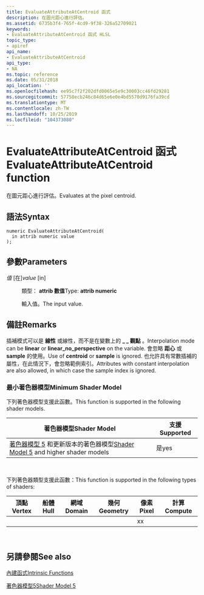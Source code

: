 ```yaml
---
title: EvaluateAttributeAtCentroid 函式
description: 在圖元距心進行評估。
ms.assetid: 6735b3f4-765f-4cd9-9f38-326a52709021
keywords:
- EvaluateAttributeAtCentroid 函式 HLSL
topic_type:
- apiref
api_name:
- EvaluateAttributeAtCentroid
api_type:
- NA
ms.topic: reference
ms.date: 05/31/2018
api_location: ''
ms.openlocfilehash: ee95c7f2f202dfd0065e5e9c30003cc46fd29281
ms.sourcegitcommit: 57758ecb246c84d65e6e0e4bd5570d9176fa39cd
ms.translationtype: MT
ms.contentlocale: zh-TW
ms.lasthandoff: 10/25/2019
ms.locfileid: "104373080"
---
```

# <a name="evaluateattributeatcentroid-function"></a><span data-ttu-id="3f8d5-104">EvaluateAttributeAtCentroid 函式</span><span class="sxs-lookup"><span data-stu-id="3f8d5-104">EvaluateAttributeAtCentroid function</span></span>

<span data-ttu-id="3f8d5-105">在圖元距心進行評估。</span><span class="sxs-lookup"><span data-stu-id="3f8d5-105">Evaluates at the pixel centroid.</span></span>

## <a name="syntax"></a><span data-ttu-id="3f8d5-106">語法</span><span class="sxs-lookup"><span data-stu-id="3f8d5-106">Syntax</span></span>

``` syntax
numeric EvaluateAttributeAtCentroid(
  in attrib numeric value
);
```

## <a name="parameters"></a><span data-ttu-id="3f8d5-107">參數</span><span class="sxs-lookup"><span data-stu-id="3f8d5-107">Parameters</span></span>

<dl> <dt>

<span data-ttu-id="3f8d5-108">*值* \[在\]</span><span class="sxs-lookup"><span data-stu-id="3f8d5-108">*value* \[in\]</span></span>
</dt> <dd>

<span data-ttu-id="3f8d5-109">類型： **attrib 數值**</span><span class="sxs-lookup"><span data-stu-id="3f8d5-109">Type: **attrib numeric**</span></span>

<span data-ttu-id="3f8d5-110">輸入值。</span><span class="sxs-lookup"><span data-stu-id="3f8d5-110">The input value.</span></span>

</dd> </dl>

## <a name="remarks"></a><span data-ttu-id="3f8d5-111">備註</span><span class="sxs-lookup"><span data-stu-id="3f8d5-111">Remarks</span></span>

<span data-ttu-id="3f8d5-112">插補模式可以是 **線性** 或線性，而不是在變數上的 **\_ \_ 觀點** 。</span><span class="sxs-lookup"><span data-stu-id="3f8d5-112">Interpolation mode can be **linear** or **linear\_no\_perspective** on the variable.</span></span> <span data-ttu-id="3f8d5-113">會忽略 **距心** 或 **sample** 的使用。</span><span class="sxs-lookup"><span data-stu-id="3f8d5-113">Use of **centroid** or **sample** is ignored.</span></span> <span data-ttu-id="3f8d5-114">也允許具有常數插補的屬性，在此情況下，會忽略範例索引。</span><span class="sxs-lookup"><span data-stu-id="3f8d5-114">Attributes with constant interpolation are also allowed, in which case the sample index is ignored.</span></span>

### <a name="minimum-shader-model"></a><span data-ttu-id="3f8d5-115">最小著色器模型</span><span class="sxs-lookup"><span data-stu-id="3f8d5-115">Minimum Shader Model</span></span>

<span data-ttu-id="3f8d5-116">下列著色器模型支援此函數。</span><span class="sxs-lookup"><span data-stu-id="3f8d5-116">This function is supported in the following shader models.</span></span>



| <span data-ttu-id="3f8d5-117">著色器模型</span><span class="sxs-lookup"><span data-stu-id="3f8d5-117">Shader Model</span></span>                                                                | <span data-ttu-id="3f8d5-118">支援</span><span class="sxs-lookup"><span data-stu-id="3f8d5-118">Supported</span></span> |
|-----------------------------------------------------------------------------|-----------|
| <span data-ttu-id="3f8d5-119">[著色器模型 5](d3d11-graphics-reference-sm5.md) 和更新版本的著色器模型</span><span class="sxs-lookup"><span data-stu-id="3f8d5-119">[Shader Model 5](d3d11-graphics-reference-sm5.md) and higher shader models</span></span> | <span data-ttu-id="3f8d5-120">是</span><span class="sxs-lookup"><span data-stu-id="3f8d5-120">yes</span></span>       |



 

<span data-ttu-id="3f8d5-121">下列著色器類型支援此函數：</span><span class="sxs-lookup"><span data-stu-id="3f8d5-121">This function is supported in the following types of shaders:</span></span>



| <span data-ttu-id="3f8d5-122">頂點</span><span class="sxs-lookup"><span data-stu-id="3f8d5-122">Vertex</span></span> | <span data-ttu-id="3f8d5-123">船體</span><span class="sxs-lookup"><span data-stu-id="3f8d5-123">Hull</span></span> | <span data-ttu-id="3f8d5-124">網域</span><span class="sxs-lookup"><span data-stu-id="3f8d5-124">Domain</span></span> | <span data-ttu-id="3f8d5-125">幾何</span><span class="sxs-lookup"><span data-stu-id="3f8d5-125">Geometry</span></span> | <span data-ttu-id="3f8d5-126">像素</span><span class="sxs-lookup"><span data-stu-id="3f8d5-126">Pixel</span></span> | <span data-ttu-id="3f8d5-127">計算</span><span class="sxs-lookup"><span data-stu-id="3f8d5-127">Compute</span></span> |
|--------|------|--------|----------|-------|---------|
|        |      |        |          | <span data-ttu-id="3f8d5-128">x</span><span class="sxs-lookup"><span data-stu-id="3f8d5-128">x</span></span>     |         |



 

## <a name="see-also"></a><span data-ttu-id="3f8d5-129">另請參閱</span><span class="sxs-lookup"><span data-stu-id="3f8d5-129">See also</span></span>

<dl> <dt>

[<span data-ttu-id="3f8d5-130">內建函式</span><span class="sxs-lookup"><span data-stu-id="3f8d5-130">Intrinsic Functions</span></span>](dx-graphics-hlsl-intrinsic-functions.md)
</dt> <dt>

[<span data-ttu-id="3f8d5-131">著色器模型5</span><span class="sxs-lookup"><span data-stu-id="3f8d5-131">Shader Model 5</span></span>](d3d11-graphics-reference-sm5.md)
</dt> </dl>

 

 




